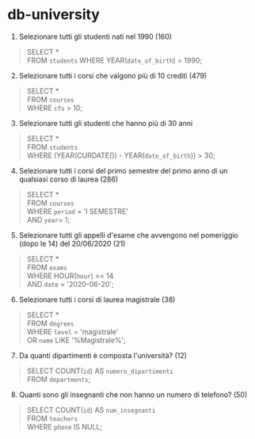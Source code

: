 # db-university  
  
  
1. Selezionare tutti gli studenti nati nel 1990 (160)  

> SELECT *  
> FROM `students` 
> WHERE YEAR(`date_of_birth`) = 1990;  
  
  
2. Selezionare tutti i corsi che valgono più di 10 crediti (479)  
  
> SELECT *  
> FROM `courses`  
> WHERE `cfu` > 10;  
  
  
3. Selezionare tutti gli studenti che hanno più di 30 anni  
  
> SELECT *  
> FROM `students`  
> WHERE (YEAR(CURDATE()) - YEAR(`date_of_birth`)) > 30;  
  
  
4. Selezionare tutti i corsi del primo semestre del primo anno di un qualsiasi corso di laurea (286)  
  
> SELECT *  
> FROM `courses`  
> WHERE `period` = 'I SEMESTRE'  
> AND `year`= 1;  
  
  
5. Selezionare tutti gli appelli d'esame che avvengono nel pomeriggio (dopo le 14) del 20/06/2020 (21)  
  
> SELECT *  
> FROM `exams`  
> WHERE HOUR(`hour`) >= 14  
> AND `date` = '2020-06-20';  
  
  
6. Selezionare tutti i corsi di laurea magistrale (38)  
  
> SELECT *  
> FROM `degrees`  
> WHERE `level` = 'magistrale'  
> OR `name` LIKE '%Magistrale%';  
  
  
7. Da quanti dipartimenti è composta l'università? (12)  
  
> SELECT COUNT(`id`) AS `numero_dipartimenti`  
> FROM `departments`;  
  
  
8. Quanti sono gli insegnanti che non hanno un numero di telefono? (50)  
  
> SELECT COUNT(`id`) AS `num_insegnanti`   
> FROM `teachers`  
> WHERE `phone` IS NULL;  
